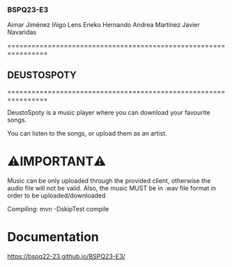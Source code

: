 ### BSPQ23-E3 
Aimar Jiménez
Iñigo Lens
Eneko Hernando
Andrea Martínez
Javier Navaridas

================================================================
## DEUSTOSPOTY
================================================================

DeustoSpoty is a music player where you can download your favourite songs.

You can listen to the songs, or upload them as an artist.

# ⚠️IMPORTANT⚠️

Music can be only uploaded through the provided client, otherwise the audio file will not be valid.
Also, the music MUST be in .wav file format in order to be uploaded/downloaded

Compiling:
mvn -DskipTest compile

# Documentation
https://bspq22-23.github.io/BSPQ23-E3/
